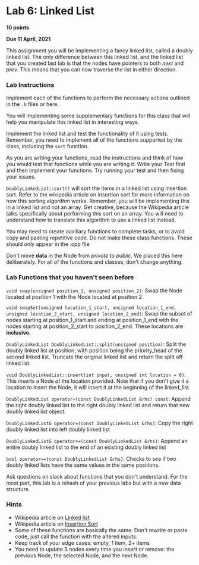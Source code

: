 # Lab 6: Linked List #
**10 points**

**Due 11 April, 2021**

This assignment you will be implementing a fancy linked list, called a doubly linked list. The only difference between this linked list, and the linked list that you created last lab is that the nodes have pointers to both *next* and *prev*. This means that you can now traverse the list in either direction.

### Lab Instructions
Implement each of the functions to perform the necessary actions outlined in the `.h` files or here.

You will implementing some supplementary functions for this class that will help you manipulate this linked list in interesting ways.

Implement the linked list and test the functionality of it using tests. Remember, you need to implement all of the functions supported by the class, including the `sort` function.

As you are writing your functions, read the instructions and think of how you would test that functions while you are writing it. Write your Test first and then implement your functions. Try running your test and then fixing your issues.  

`DoublyLinkedList::sort()` will sort the items in a linked list using insertion sort. Refer to the wikipedia article on insertion sort for more information on how this sorting algorithm works. Remember, you will be implementing this in a linked list and not an array. Get creative, because the Wikipedia article talks specifically about performing this sort on an array. You will need to understand how to translate this algorithm to use a linked list instead.

You may need to create auxiliary functions to complete tasks, or to avoid copy and pasting repetitive code. Do not make these class functions. These should only appear in the .cpp file

Don't move **data** in the Node from *private* to *public*. We placed this here deliberately. For all of the functions and classes, don't change anything.

### Lab Functions that you haven't seen before
`void swap(unsigned position_1, unsigned position_2)`: Swap the Node located at position 1 with the Node located at position 2.
 
`void swapSet(unsigned location_1_start, unsigned location_1_end, unsigned location_2_start, unsigned location_2_end)`: Swap the subset of nodes starting at position_1_start and ending at position_1_end with the nodes starting at position_2_start to position_2_end. These locations are **inclusive.**

`DoublyLinkedList DoublyLinkedList::split(unsigned position)`: Split the doubly linked list at position, with position being the priority_head of the second linked list. Truncate the original linked list and return the split off linked list.

`void DoublyLinkedList::insert(int input, unsigned int location = 0)`: This inserts a Node *at* the location provided. Note that if you don't give it a location to insert the Node, it will insert it at the beginning of the linked_list.

`DoublyLinkedList operator+(const DoublyLinkedList &rhs) const`: Append the right doubly linked list to the right doubly linked list and return that new doubly linked list object.

`DoublyLinkedList& operator=(const DoublyLinkedList &rhs)`: Copy the right doubly linked list into left doubly linked list

`DoublyLinkedList& operator+=(const DoublyLinkedList &rhs)`: Append an entire doubly linked list to the end of an existing doubly linked list

`bool operator==(const DoublyLinkedList &rhs)`: Checks to see if two doubly linked lists have the same values in the same positions. 

Ask questions on slack about functions that you don't understand. For the most part, this lab is a rehash of your previous labs but with a new data structure.

### Hints ###
- Wikipedia article on [Linked list](https://en.wikipedia.org/wiki/Linked_list)
- Wikipedia article on [Insertion Sort](https://en.wikipedia.org/wiki/Insertion_sort)
- Some of these functions are basically the same. Don't rewrite or paste code, just call the function with the altered inputs.
- Keep track of your edge cases: empty, 1 item, 2+ items
- You need to update 3 nodes every time you insert or remove: the previous Node, the selected Node, and the next Node.
